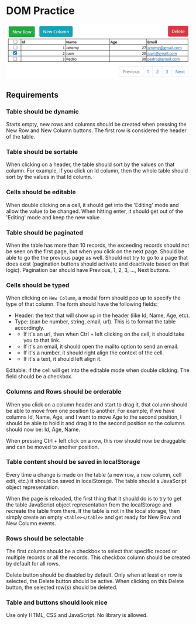 # DOM Practice

![](./TableExample.jpeg)

## Requirements

### Table should be dynamic

Starts empty, new rows and columns should be created when pressing the New Row and New Column buttons. The first row is considered the header of the table.

### Table should be sortable

When clicking on a header, the table should sort by the values on that column. For example, if you click on Id column, then the whole table should sort by the values in that Id column.

### Cells should be editable

When double clicking on a cell, it should get into the 'Editing' mode and allow the value to be changed. When hitting enter, it should get out of the 'Editing' mode and keep the new value.

### Table should be paginated

When the table has more than 10 records, the exceeding records should not be seen on the first page, but when you click on the next page. Should be able to go the the previous page as well. Should not try to go to a page that does exist (pagination buttons should activate and deactivate based on that logic). Pagination bar should have Previous, 1, 2, 3, ..., Next buttons.

### Cells should be typed

When clicking on `New Column`, a modal form should pop up to specify the type of that column. The form should have the following fields:

- Header: the text that will show up in the header (like Id, Name, Age, etc).
- Type: (can be number, string, email, url). This is to format the table accordingly. 
- - If it's an url, then when Ctrl + left clicking on the cell, it should take you to that link. 
- - If it's an email, it should open the mailto option to send an email. 
- - If it's a number, it should right align the context of the cell.
- - If it's a text, it should left align it.

Editable: if the cell will get into the editable mode when double clicking. The field should be a checkbox.

### Columns and Rows should be orderable

When you click on a column header and start to drag it, that column should be able to move from one position to another. For example, if we have columns Id, Name, Age, and I want to move Age to the second position, I should be able to hold it and drag it to the second position so the columns should now be: Id, Age, Name.

When pressing Ctrl + left click on a row, this row should now be draggable and can be moved to another position.

### Table content should be saved in localStorage

Every time a change is made on the table (a new row, a new column, cell edit, etc.) it should be saved in localStorage. The table should a JavaScript object representation.

When the page is reloaded, the first thing that it should do is to try to get the table JavaScript object representation from the localStorage and recreate the table from there. If the table is not in the local storage, then simply create an empty `<table></table>` and get ready for New Row and New Column events.

### Rows should be selectable

The first column should be a checkbox to select that specific record or multiple records or all the records. This checkbox column should be created by default for all rows.

Delete button should be disabled by default. Only when at least on row is selected, the Delete button should be active. When clicking on this Delete button, the selected row(s) should be deleted.

### Table and buttons should look nice

Use only HTML, CSS and JavaScript. No library is allowed.